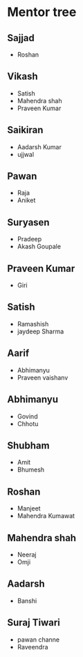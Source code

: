 # Mentor tree

## Sajjad
* Roshan


## Vikash
* Satish
* Mahendra shah
* Praveen Kumar

## Saikiran
* Aadarsh Kumar 
* ujjwal


## Pawan
* Raja
* Aniket


## Suryasen
* Pradeep
* Akash Goupale


## Praveen Kumar
* Giri


## Satish
* Ramashish
* jaydeep Sharma

## Aarif
* Abhimanyu
* Praveen vaishanv


## Abhimanyu
* Govind
* Chhotu

## Shubham
* Amit
* Bhumesh


## Roshan
* Manjeet
* Mahendra Kumawat


## Mahendra shah
* Neeraj
* Omji


## Aadarsh
* Banshi


## Suraj Tiwari
* pawan channe
* Raveendra


